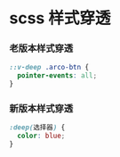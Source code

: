 # scss 样式穿透

### 老版本样式穿透

```scss
::v-deep .arco-btn {
  pointer-events: all;
}
```

### 新版本样式穿透

```scss
:deep(选择器) {
  color: blue;
}
```
